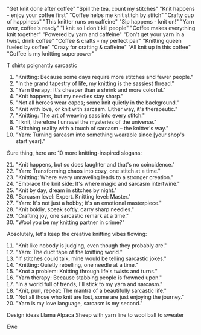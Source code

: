 

"Get knit done after coffee" 
"Spill the tea, count my stitches" 
"Knit happens - enjoy your coffee first" 
"Coffee helps me knit stitch by stitch" 
"Crafty cup of happiness" 
"This knitter runs on caffeine" 
"Sip happens - knit on!" 
"Yarn over, coffee's ready" 
"I knit so I don't kill people" 
"Coffee makes everything knit together" 
"Powered by yarn and caffeine"
"Don't get your yarn in a twist, drink coffee" 
"Coffee & crafts - my perfect pair" 
"Knitting queen fueled by coffee" 
"Crazy for crafting & caffeine" 
"All knit up in this coffee" 
"Coffee is my knitting superpower"


T shirts poignantly sarcastic 

1. "Knitting: Because some days require more stitches and fewer people."
2. "In the grand tapestry of life, my knitting is the sassiest thread."
3. "Yarn therapy: It's cheaper than a shrink and more colorful."
4. "Knit happens, but my needles stay sharp."
5. "Not all heroes wear capes; some knit quietly in the background."
6. "Knit with love, or knit with sarcasm. Either way, it's therapeutic."
7. "Knitting: The art of weaving sass into every stitch."
8. "I knit, therefore I unravel the mysteries of the universe."
9. "Stitching reality with a touch of sarcasm – the knitter's way."
10. "Yarn: Turning sarcasm into something wearable since [your shop's start year]."

Sure thing, here are 10 more knitting-inspired slogans:

21. "Knit happens, but so does laughter and that's no coincidence."
22. "Yarn: Transforming chaos into cozy, one stitch at a time."
23. "Knitting: Where every unraveling leads to a stronger creation."
24. "Embrace the knit side: It's where magic and sarcasm intertwine."
25. "Knit by day, dream in stitches by night."
26. "Sarcasm level: Expert. Knitting level: Master."
27. "Yarn: It's not just a hobby; it's an emotional masterpiece."
28. "Knit boldly, speak softly, carry sharp needles."
29. "Crafting joy, one sarcastic remark at a time."
30. "Wool you be my knitting partner in crime?"

Absolutely, let's keep the creative knitting vibes flowing:

11. "Knit like nobody is judging, even though they probably are."
12. "Yarn: The duct tape of the knitting world."
13. "If stitches could talk, mine would be telling sarcastic jokes."
14. "Knitting: Quietly rebelling, one needle at a time."
15. "Knot a problem: Knitting through life's twists and turns."
16. "Yarn therapy: Because stabbing people is frowned upon."
17. "In a world full of trends, I'll stick to my yarn and sarcasm."
18. "Knit, purl, repeat: The mantra of a beautifully sarcastic life."
19. "Not all those who knit are lost, some are just enjoying the journey."
20. "Yarn is my love language, sarcasm is my second."


Design ideas
Llama 
Alpaca 
Sheep with yarn line to wool ball to sweater 

Ewe 
